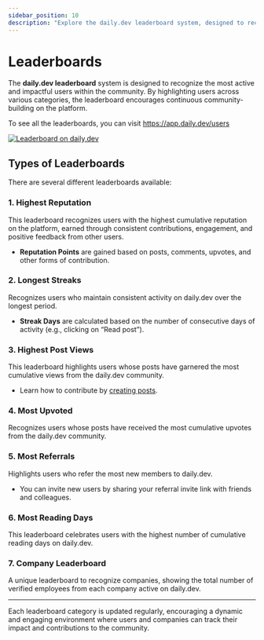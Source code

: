 ```yaml
---
sidebar_position: 10
description: "Explore the daily.dev leaderboard system, designed to recognize the most active and impactful users across various categories in the community."
---
```


# Leaderboards

The **daily.dev leaderboard** system is designed to recognize the most active and impactful users within the community. By highlighting users across various categories, the leaderboard encourages continuous community-building on the platform.

To see all the leaderboards, you can visit https://app.daily.dev/users

[![Leaderboard on daily,dev](https://github.com/user-attachments/assets/3fb20698-75e0-4512-ab1d-4654ecb7ba3d)](https://app.daily.dev/users)

## Types of Leaderboards

There are several different leaderboards available:

### 1. Highest Reputation
This leaderboard recognizes users with the highest cumulative reputation on the platform, earned through consistent contributions, engagement, and positive feedback from other users.

- **Reputation Points** are gained based on posts, comments, upvotes, and other forms of contribution.

### 2. Longest Streaks
Recognizes users who maintain consistent activity on daily.dev over the longest period.

- **Streak Days** are calculated based on the number of consecutive days of activity (e.g., clicking on “Read post”).

### 3. Highest Post Views
This leaderboard highlights users whose posts have garnered the most cumulative views from the daily.dev community.

- Learn how to contribute by [creating posts](https://app.daily.dev/squads/create).

### 4. Most Upvoted
Recognizes users whose posts have received the most cumulative upvotes from the daily.dev community.

### 5. Most Referrals
Highlights users who refer the most new members to daily.dev.

- You can invite new users by sharing your referral invite link with friends and colleagues.

### 6. Most Reading Days
This leaderboard celebrates users with the highest number of cumulative reading days on daily.dev.

### 7. Company Leaderboard
A unique leaderboard to recognize companies, showing the total number of verified employees from each company active on daily.dev.

---

Each leaderboard category is updated regularly, encouraging a dynamic and engaging environment where users and companies can track their impact and contributions to the community.
